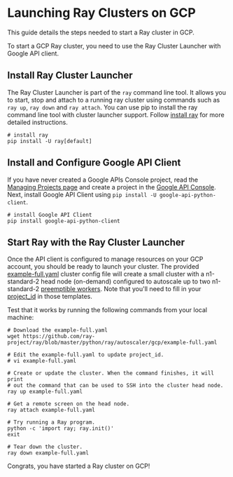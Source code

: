 
# Launching Ray Clusters on GCP

This guide details the steps needed to start a Ray cluster in GCP.

To start a GCP Ray cluster, you need to use the Ray Cluster Launcher with Google API client.


## Install Ray Cluster Launcher
The Ray Cluster Launcher is part of the `ray` command line tool. It allows you to start, stop and attach to a running ray cluster using commands such as  `ray up`, `ray down` and `ray attach`. You can use pip to install the ray command line tool with cluster launcher support. Follow [install ray](https://docs.ray.io/en/latest/ray-overview/installation.html) for more detailed instructions.

```
# install ray
pip install -U ray[default]
```

## Install and Configure Google API Client

If you have never created a Google APIs Console project, read the [Managing Projects page](https://cloud.google.com/resource-manager/docs/creating-managing-projects?visit_id=637952351450670909-433962807&rd=1) and create a project in the [Google API Console](https://console.developers.google.com/).
Next, install Google API Client using `pip install -U google-api-python-client`.


```
# install Google API Client
pip install google-api-python-client
```

## Start Ray with the Ray Cluster Launcher

Once the API client is configured to manage resources on your GCP account, you should be ready to launch your cluster. The provided [example-full.yaml](https://github.com/ray-project/ray/tree/master/python/ray/autoscaler/gcp/example-full.yaml) cluster config file will create a small cluster with a n1-standard-2 head node (on-demand) configured to autoscale up to two n1-standard-2 [preemptible workers](https://cloud.google.com/preemptible-vms/). Note that you'll need to fill in your [project_id](https://github.com/ray-project/ray/blob/eacc763c84d47c9c5b86b26a32fd62c685be84e6/python/ray/autoscaler/gcp/example-full.yaml#L42) in those templates.


Test that it works by running the following commands from your local machine:

```
# Download the example-full.yaml
wget https://github.com/ray-project/ray/blob/master/python/ray/autoscaler/gcp/example-full.yaml

# Edit the example-full.yaml to update project_id.
# vi example-full.yaml

# Create or update the cluster. When the command finishes, it will print
# out the command that can be used to SSH into the cluster head node.
ray up example-full.yaml

# Get a remote screen on the head node.
ray attach example-full.yaml

# Try running a Ray program.
python -c 'import ray; ray.init()'
exit

# Tear down the cluster.
ray down example-full.yaml
```

Congrats, you have started a Ray cluster on GCP!

